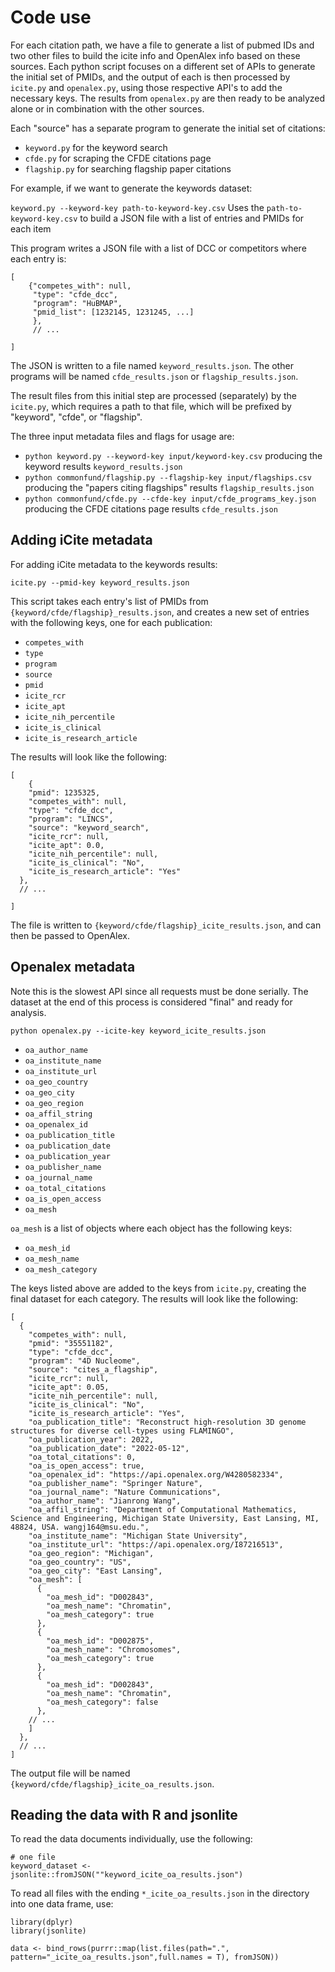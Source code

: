 # Code use

For each citation path, we have a file to generate a list of pubmed IDs and two other files to build the icite info and OpenAlex info based on these sources. Each python script focuses on a different set of APIs to generate the initial set of PMIDs, and the output of each is then processed by `icite.py` and `openalex.py`, using those respective API's to add the necessary keys. The results from `openalex.py` are then ready to be analyzed alone or in combination with the other sources. 

Each "source" has a separate program to generate the initial set of citations:
- `keyword.py` for the keyword search 
- `cfde.py` for scraping the CFDE citations page
- `flagship.py` for searching flagship paper citations

For example, if we want to generate the keywords dataset:

`keyword.py --keyword-key path-to-keyword-key.csv` Uses the `path-to-keyword-key.csv` to build a JSON file with a list of entries and PMIDs for each item

This program writes a JSON file with a list of DCC or competitors where each entry is:

```
[
    {"competes_with": null,
     "type": "cfde_dcc",
     "program": "HuBMAP",
     "pmid_list": [1232145, 1231245, ...]
     },
     // ...

]
```

The JSON is written to a file named `keyword_results.json`. The other programs will be named `cfde_results.json` or `flagship_results.json`.

The result files from this initial step are processed (separately) by the `icite.py`, which requires a path to that file, which will be prefixed by "keyword", "cfde", or "flagship".

The three input metadata files and flags for usage are:
- `python keyword.py --keyword-key input/keyword-key.csv` producing the keyword results `keyword_results.json`
- `python commonfund/flagship.py --flagship-key input/flagships.csv` producing the "papers citing flagships" results `flagship_results.json`
- `python commonfund/cfde.py --cfde-key input/cfde_programs_key.json` producing the CFDE citations page results `cfde_results.json`

## Adding iCite metadata

For adding iCite metadata to the keywords results:

`icite.py --pmid-key keyword_results.json`

This script takes each entry's list of PMIDs from `{keyword/cfde/flagship}_results.json`, and creates a new set of entries with the following keys, one for each publication:
- `competes_with`
- `type`
- `program`
- `source`
- `pmid`
- `icite_rcr`
- `icite_apt`
- `icite_nih_percentile`
- `icite_is_clinical`
- `icite_is_research_article`

The results will look like the following:

```
[
    {
    "pmid": 1235325,
    "competes_with": null,
    "type": "cfde_dcc",
    "program": "LINCS",
    "source": "keyword_search",
    "icite_rcr": null,
    "icite_apt": 0.0,
    "icite_nih_percentile": null,
    "icite_is_clinical": "No",
    "icite_is_research_article": "Yes"
  },
  // ...

]
```


The file is written to `{keyword/cfde/flagship}_icite_results.json`, and can then be passed to OpenAlex.


## Openalex metadata
Note this is the slowest API since all requests must be done serially. The dataset at the end of this process is considered "final" and ready for analysis. 

`python openalex.py --icite-key keyword_icite_results.json` 


- `oa_author_name`
- `oa_institute_name`
- `oa_institute_url`
- `oa_geo_country`
- `oa_geo_city`
- `oa_geo_region`
- `oa_affil_string`
- `oa_openalex_id`
- `oa_publication_title`
- `oa_publication_date`
- `oa_publication_year`
- `oa_publisher_name`
- `oa_journal_name`
- `oa_total_citations`
- `oa_is_open_access`
- `oa_mesh`

`oa_mesh` is a list of objects where each object has the following keys:
- `oa_mesh_id`
- `oa_mesh_name`
- `oa_mesh_category`

The keys listed above are added to the keys from `icite.py`, creating the final dataset for each category. The results will look like the following:

```
[
  {
    "competes_with": null,
    "pmid": "35551182",
    "type": "cfde_dcc",
    "program": "4D Nucleome",
    "source": "cites_a_flagship",
    "icite_rcr": null,
    "icite_apt": 0.05,
    "icite_nih_percentile": null,
    "icite_is_clinical": "No",
    "icite_is_research_article": "Yes",
    "oa_publication_title": "Reconstruct high-resolution 3D genome structures for diverse cell-types using FLAMINGO",
    "oa_publication_year": 2022,
    "oa_publication_date": "2022-05-12",
    "oa_total_citations": 0,
    "oa_is_open_access": true,
    "oa_openalex_id": "https://api.openalex.org/W4280582334",
    "oa_publisher_name": "Springer Nature",
    "oa_journal_name": "Nature Communications",
    "oa_author_name": "Jianrong Wang",
    "oa_affil_string": "Department of Computational Mathematics, Science and Engineering, Michigan State University, East Lansing, MI, 48824, USA. wangj164@msu.edu.",
    "oa_institute_name": "Michigan State University",
    "oa_institute_url": "https://api.openalex.org/I87216513",
    "oa_geo_region": "Michigan",
    "oa_geo_country": "US",
    "oa_geo_city": "East Lansing",
    "oa_mesh": [
      {
        "oa_mesh_id": "D002843",
        "oa_mesh_name": "Chromatin",
        "oa_mesh_category": true
      },
      {
        "oa_mesh_id": "D002875",
        "oa_mesh_name": "Chromosomes",
        "oa_mesh_category": true
      },
      {
        "oa_mesh_id": "D002843",
        "oa_mesh_name": "Chromatin",
        "oa_mesh_category": false
      },
    // ...
    ]
  },
  // ...
]
```

The output file will be named `{keyword/cfde/flagship}_icite_oa_results.json`. 



## Reading the data with R and jsonlite

To read the data documents individually, use the following:

```{R}
# one file
keyword_dataset <- jsonlite::fromJSON(""keyword_icite_oa_results.json")
```

To read all files with the ending `*_icite_oa_results.json` in the directory into one data frame, use:

```
library(dplyr)
library(jsonlite)

data <- bind_rows(purrr::map(list.files(path=".", pattern="_icite_oa_results.json",full.names = T), fromJSON))

```
